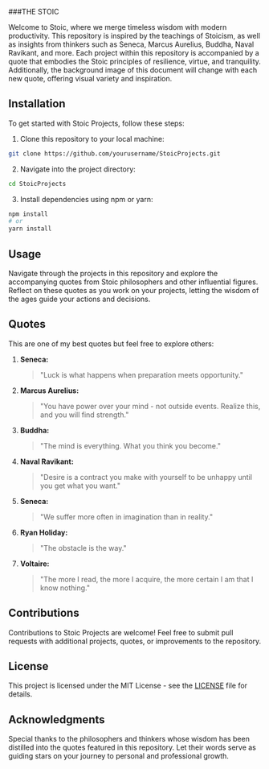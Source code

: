 


###THE STOIC

Welcome to Stoic, where we merge timeless wisdom with modern productivity. This repository is inspired by the teachings of Stoicism, as well as insights from thinkers such as Seneca, Marcus Aurelius, Buddha, Naval Ravikant, and more. Each project within this repository is accompanied by a quote that embodies the Stoic principles of resilience, virtue, and tranquility. Additionally, the background image of this document will change with each new quote, offering visual variety and inspiration.

## Installation

To get started with Stoic Projects, follow these steps:

1. Clone this repository to your local machine:

```bash
git clone https://github.com/yourusername/StoicProjects.git
```

2. Navigate into the project directory:

```bash
cd StoicProjects
```

3. Install dependencies using npm or yarn:

```bash
npm install
# or
yarn install
```

## Usage

Navigate through the projects in this repository and explore the accompanying quotes from Stoic philosophers and other influential figures. Reflect on these quotes as you work on your projects, letting the wisdom of the ages guide your actions and decisions.

## Quotes
This are one of my best quotes but feel free to explore others:

1. **Seneca:**
   > "Luck is what happens when preparation meets opportunity."


2. **Marcus Aurelius:**
   > "You have power over your mind - not outside events. Realize this, and you will find strength."


3. **Buddha:**
   > "The mind is everything. What you think you become."


4. **Naval Ravikant:**
   > "Desire is a contract you make with yourself to be unhappy until you get what you want."
   > 

5. **Seneca:**
   > "We suffer more often in imagination than in reality."

6. **Ryan Holiday:**
   > "The obstacle is the way."


7. **Voltaire:**
   > "The more I read, the more I acquire, the more certain I am that I know nothing."


## Contributions

Contributions to Stoic Projects are welcome! Feel free to submit pull requests with additional projects, quotes, or improvements to the repository.

## License

This project is licensed under the MIT License - see the [LICENSE](LICENSE) file for details.

## Acknowledgments

Special thanks to the philosophers and thinkers whose wisdom has been distilled into the quotes featured in this repository. Let their words serve as guiding stars on your journey to personal and professional growth.
```

